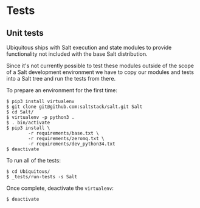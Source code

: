 # Tests

## Unit tests

Ubiquitous ships with Salt execution and state modules to provide functionality not included with the base Salt distribution.

Since it's not currently possible to test these modules outside of the scope of a Salt development environment we have to copy our modules and tests into a Salt tree and run the tests from there.

To prepare an environment for the first time:

```
$ pip3 install virtualenv
$ git clone git@github.com:saltstack/salt.git Salt
$ cd Salt/
$ virtualenv -p python3 .
$ . bin/activate
$ pip3 install \
        -r requirements/base.txt \
        -r requirements/zeromq.txt \
        -r requirements/dev_python34.txt
$ deactivate
```

To run all of the tests:

```
$ cd Ubiquitous/
$ _tests/run-tests -s Salt
```

Once complete, deactivate the `virtualenv`:

```
$ deactivate
```
